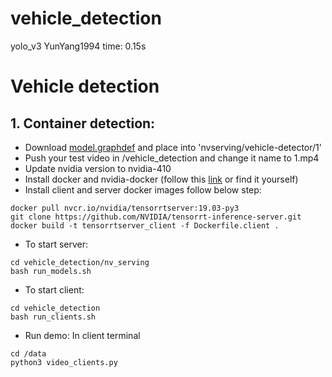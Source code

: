 # vehicle_detection
yolo_v3 YunYang1994 time: 0.15s

# Vehicle detection
## 1. Container detection:
- Download [model.graphdef](https://drive.google.com/drive/folders/154z92tlbAjojCOjgfiGRYLVm9AHo8xvr) and place into 'nvserving/vehicle-detector/1'
- Push your test video in /vehicle_detection and change it name to 1.mp4
- Update nvidia version to nvidia-410
- Install docker and nvidia-docker (follow this [link](https://www.pugetsystems.com/labs/hpc/How-To-Install-Docker-and-NVIDIA-Docker-on-Ubuntu-19-04-1460/) or find it yourself)
- Install client and server docker images follow below step:
```
docker pull nvcr.io/nvidia/tensorrtserver:19.03-py3
git clone https://github.com/NVIDIA/tensorrt-inference-server.git
docker build -t tensorrtserver_client -f Dockerfile.client .
```
- To start server:
```
cd vehicle_detection/nv_serving
bash run_models.sh
```
- To start client:
```
cd vehicle_detection
bash run_clients.sh
```
- Run demo:
In client terminal
```
cd /data
python3 video_clients.py
```
